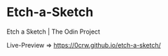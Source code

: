 # Etch-a-Sketch

Etch a Sketch | The Odin Project 

Live-Preview => https://0crw.github.io/etch-a-sketch/
